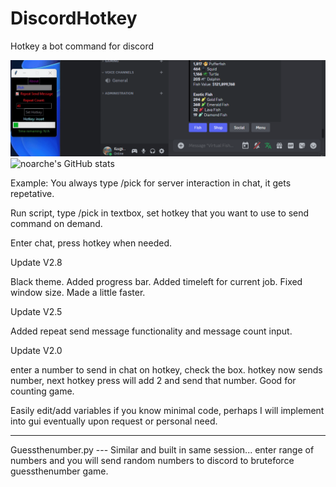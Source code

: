 # DiscordHotkey
Hotkey a bot command for discord

![TestCase](https://github.com/noarche/DiscordHotkey/blob/main/Animation.gif?raw=true)
![noarche's GitHub stats](https://github-readme-stats.vercel.app/api?username=noarche&show_icons=true&theme=transparent)

Example:
You always type /pick for server interaction in chat, it gets repetative. 

Run script, type /pick in textbox, set hotkey that you want to use to send command on demand.

Enter chat, press hotkey when needed. 

Update V2.8

  Black theme. Added progress bar. Added timeleft for current job. Fixed window size. Made a little faster.

Update V2.5

  Added repeat send message functionality and message count input. 
  
Update V2.0

  enter a number to send in chat on hotkey, check the box. hotkey now sends number, next hotkey press will add 2 and send that number. Good for counting game.

Easily edit/add variables if you know minimal code, perhaps I will implement into gui eventually upon request or personal need.

--------------------------

Guessthenumber.py --- Similar and built in same session... enter range of numbers and you will send random numbers to discord to bruteforce guessthenumber game. 

